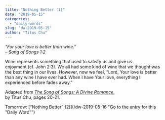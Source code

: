 ```yaml
---
title: "Nothing Better (1)"
date: "2019-05-15"
categories: 
  - "daily-words"
slug: "dw-2019-05-15"
author: "Titus Chu"
---
```


_“For your love is better than wine.”_  
_– Song of Songs 1:2_

Wine represents something that used to satisfy us and give us enjoyment (cf. John 2:3). We all had some kind of wine that we thought was the best thing in our lives. However, now we feel, “Lord, Your love is better than any wine I have ever had. When I have Your love, everything I experienced before fades away.”

Adapted from _[The Song of Songs: A Divine Romance,](/song-of-songs-dr/)_  
by Titus Chu, pages 20-21.

Tomorrow: [“Nothing Better” (2)](/dw-2019-05-16 "Go to the entry for this "Daily Word"")
